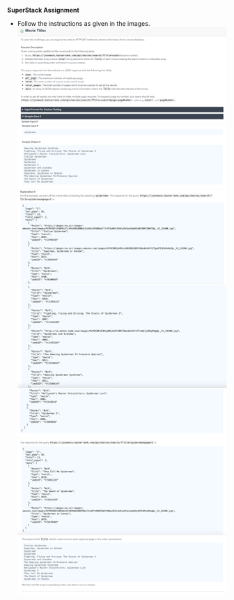 __SuperStack Assignment__
* Follow the instructions as given in the images.
![Movie Titles Part 1][1]
![Movie Titles Part 2][2]
![Movie Titles Part 3][3]
![Movie Titles Part 4][4]
![Movie Titles Part 5][5]
![Movie Titles Part 6][6]
![Movie Titles Part 7][7]

[1]: MovieTitles_1.png "Movie Titles Part 1"
[2]: MovieTitles_2.png "Movie Titles Part 2"
[3]: MovieTitles_3.png "Movie Titles Part 3"
[4]: MovieTitles_4.png "Movie Titles Part 4"
[5]: MovieTitles_5.png "Movie Titles Part 5"
[6]: MovieTitles_6.png "Movie Titles Part 6"
[7]: MovieTitles_7.png "Movie Titles Part 7"